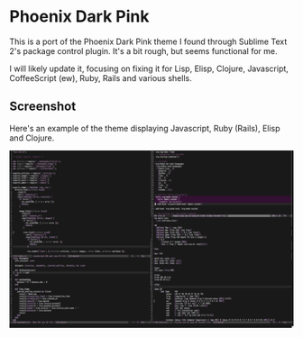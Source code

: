 # Phoenix Dark Pink

This is a port of the Phoenix Dark Pink theme I found through Sublime
Text 2's package control plugin. It's a bit rough, but seems
functional for me.

I will likely update it, focusing on fixing it for Lisp, Elisp,
Clojure, Javascript, CoffeeScript (ew), Ruby, Rails and various
shells.

## Screenshot

Here's an example of the theme displaying Javascript, Ruby (Rails),
Elisp and Clojure.

![Large Screenshot](./phoenix-dark-pink.png)
